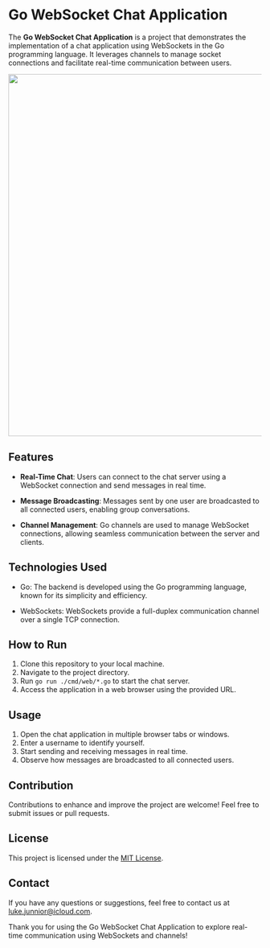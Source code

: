 # Go WebSocket Chat Application

The **Go WebSocket Chat Application** is a project that demonstrates the implementation of a chat application using WebSockets in the Go programming language. It leverages channels to manage socket connections and facilitate real-time communication between users.

<div align="center">
   <img src="https://repository-images.githubusercontent.com/685168998/be4ee91f-0dc7-4876-aa8d-e8cbbc661fe6" width="720" />
</div>

## Features

- **Real-Time Chat**: Users can connect to the chat server using a WebSocket connection and send messages in real time.

- **Message Broadcasting**: Messages sent by one user are broadcasted to all connected users, enabling group conversations.

- **Channel Management**: Go channels are used to manage WebSocket connections, allowing seamless communication between the server and clients.

## Technologies Used

- Go: The backend is developed using the Go programming language, known for its simplicity and efficiency.

- WebSockets: WebSockets provide a full-duplex communication channel over a single TCP connection.

## How to Run

1. Clone this repository to your local machine.
2. Navigate to the project directory.
3. Run `go run ./cmd/web/*.go` to start the chat server.
4. Access the application in a web browser using the provided URL.

## Usage

1. Open the chat application in multiple browser tabs or windows.
2. Enter a username to identify yourself.
3. Start sending and receiving messages in real time.
4. Observe how messages are broadcasted to all connected users.

## Contribution

Contributions to enhance and improve the project are welcome! Feel free to submit issues or pull requests.

## License

This project is licensed under the [MIT License](https://opensource.org/licenses/MIT).

## Contact

If you have any questions or suggestions, feel free to contact us at [luke.junnior@icloud.com](mailto:luke.junnior@icloud.com).

Thank you for using the Go WebSocket Chat Application to explore real-time communication using WebSockets and channels!